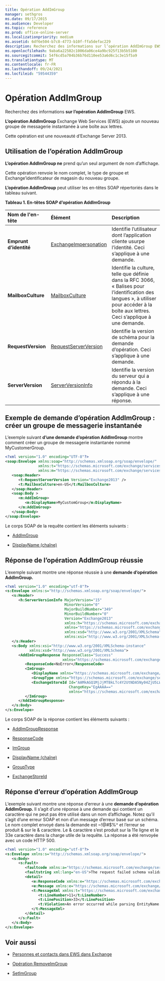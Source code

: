 ```yaml
---
title: Opération AddImGroup
manager: sethgros
ms.date: 09/17/2015
ms.audience: Developer
ms.topic: reference
ms.prod: office-online-server
ms.localizationpriority: medium
ms.assetid: 6df6e504-b7c8-4773-b10f-ffa5defac229
description: Recherchez des informations sur l’opération AddImGroup EWS.
ms.openlocfilehash: 9aba6a22502c1006da06ce4a9bc925f13b5b5100
ms.sourcegitcommit: 54f6cd5a704b36b76d110ee53a6d6c1c3e15f5a9
ms.translationtype: MT
ms.contentlocale: fr-FR
ms.lasthandoff: 09/24/2021
ms.locfileid: "59544359"
---
```

# <a name="addimgroup-operation"></a>Opération AddImGroup

Recherchez des informations **sur l’opération AddImGroup** EWS. 
  
**L’opération AddImGroup** Exchange Web Services (EWS) ajoute un nouveau groupe de messagerie instantanée à une boîte aux lettres. 
  
Cette opération est une nouveauté d’Exchange Server 2013.
  
## <a name="using-the-addimgroup-operation"></a>Utilisation de l’opération AddImGroup

**L’opération AddImGroup ne** prend qu’un seul argument de nom d’affichage. 
  
Cette opération renvoie le nom complet, le type de groupe et Exchange’identificateur de magasin du nouveau groupe.
  
**L’opération AddImGroup** peut utiliser les en-têtes SOAP répertoriés dans le tableau suivant. 
  
**Tableau 1. En-têtes SOAP d’opération AddImGroup**

|**Nom de l'en-tête**|**Élément**|**Description**|
|:-----|:-----|:-----|
|**Emprunt d’identité** <br/> |[ExchangeImpersonation](exchangeimpersonation.md) <br/> |Identifie l’utilisateur dont l’application cliente usurpe l’identité. Ceci s’applique à une demande.  <br/> |
|**MailboxCulture** <br/> |[MailboxCulture](mailboxculture.md) <br/> |Identifie la culture, telle que définie dans la RFC 3066, « Balises pour l’identification des langues », à utiliser pour accéder à la boîte aux lettres. Ceci s’applique à une demande.  <br/> |
|**RequestVersion** <br/> |[RequestServerVersion](requestserverversion.md) <br/> |Identifie la version de schéma pour la demande d’opération. Ceci s’applique à une demande.  <br/> |
|**ServerVersion** <br/> |[ServerVersionInfo](serverversioninfo.md) <br/> |Identifie la version du serveur qui a répondu à la demande. Ceci s’applique à une réponse.  <br/> |
   
## <a name="addimgroup-operation-request-example-create-a-new-im-group"></a>Exemple de demande d’opération AddImGroup : créer un groupe de messagerie instantanée

L’exemple suivant **d’une demande d’opération AddImGroup** montre comment créer un groupe de messagerie instantanée nommé MyCustomerGroup. 
  
```XML
<?xml version="1.0" encoding="UTF-8"?>
<soap:Envelope xmlns:soap="http://schemas.xmlsoap.org/soap/envelope/"
               xmlns:t="https://schemas.microsoft.com/exchange/services/2006/types"
               xmlns:m="https://schemas.microsoft.com/exchange/services/2006/messages">
   <soap:Header>
      <t:RequestServerVersion Version="Exchange2013" />
      <t:MailboxCulture>en-US</t:MailboxCulture>
   </soap:Header>
   <soap:Body >
      <m:AddImGroup>
         <m:DisplayName>MyCustomGroup</m:DisplayName>
      </m:AddImGroup>
   </soap:Body>
</soap:Envelope>
```

Le corps SOAP de la requête contient les éléments suivants :
  
- [AddImGroup](addimgroup.md)
    
- [DisplayName (chaîne)](displayname-string.md)
    
## <a name="successful-addimgroup-operation-response"></a>Réponse de l’opération AddImGroup réussie

L’exemple suivant montre une réponse réussie à une **demande d’opération AddImGroup.** 
  
```XML
<?xml version="1.0" encoding="utf-8"?>
<s:Envelope xmlns:s="http://schemas.xmlsoap.org/soap/envelope/">
   <s:Header>
      <h:ServerVersionInfo MajorVersion="15"
                           MinorVersion="0"
                           MajorBuildNumber="349"
                           MinorBuildNumber="0"
                           Version="Exchange2013"
                           xmlns:h="https://schemas.microsoft.com/exchange/services/2006/types"
                           xmlns="https://schemas.microsoft.com/exchange/services/2006/types"
                           xmlns:xsd="http://www.w3.org/2001/XMLSchema"
                           xmlns:xsi="http://www.w3.org/2001/XMLSchema-instance"/>
   </s:Header>
   <s:Body xmlns:xsi="http://www.w3.org/2001/XMLSchema-instance"
           xmlns:xsd="http://www.w3.org/2001/XMLSchema">
      <AddImGroupResponse ResponseClass="Success"
                          xmlns="https://schemas.microsoft.com/exchange/services/2006/messages">
         <ResponseCode>NoError</ResponseCode>
         <ImGroup>
            <DisplayName xmlns="https://schemas.microsoft.com/exchange/services/2006/types">MyCustomGroup</DisplayName>
            <GroupType xmlns="https://schemas.microsoft.com/exchange/services/2006/types">IPM.DistList.MOC.UserGroup</GroupType>
            <ExchangeStoreId Id="AAMkAGQ1MjJjMTBkLTc4Y2UtNDA5Ny04ZjU5LWI3MAAA="
                             ChangeKey="EgAAAA=="
                             xmlns="https://schemas.microsoft.com/exchange/services/2006/types"/>
         </ImGroup>
      </AddImGroupResponse>
   </s:Body>
</s:Envelope>
```

Le corps SOAP de la réponse contient les éléments suivants :
  
- [AddImGroupResponse](addimgroupresponse.md)
    
- [ResponseCode](responsecode.md)
    
- [ImGroup](imgroup.md)
    
- [DisplayName (chaîne)](displayname-string.md)
    
- [GroupType](grouptype.md)
    
- [ExchangeStoreId](exchangestoreid.md)
    
## <a name="addimgroup-operation-error-response"></a>Réponse d’erreur d’opération AddImGroup

L’exemple suivant montre une réponse d’erreur à une **demande d’opération AddImGroup.** Il s’agit d’une réponse à une demande qui contient un caractère qui ne peut pas être utilisé dans un nom d’affichage. Notez qu’il s’agit d’une erreur SOAP et non d’un message d’erreur basé sur un schéma. Le nom complet envoyé dans la demande est ~!@#$%^ et l’erreur se produit &amp; sur le &amp; caractère. Le &amp; caractère s’est produit sur la 11e ligne et le 33e caractère dans la charge utile de la requête. La réponse a été renvoyée avec un code HTTP 500. 
  
```XML
<?xml version="1.0" encoding="utf-8"?>
<s:Envelope xmlns:s="http://schemas.xmlsoap.org/soap/envelope/">
   <s:Body>
      <s:Fault>
         <faultcode xmlns:a="https://schemas.microsoft.com/exchange/services/2006/types">a:ErrorSchemaValidation</faultcode>
         <faultstring xml:lang="en-US">The request failed schema validation: An error occurred while parsing EntityName. Line 11, position 33.</faultstring>
         <detail>
            <e:ResponseCode xmlns:e="https://schemas.microsoft.com/exchange/services/2006/errors">ErrorSchemaValidation</e:ResponseCode>
            <e:Message xmlns:e="https://schemas.microsoft.com/exchange/services/2006/errors">The request failed schema validation.</e:Message>
            <t:MessageXml xmlns:t="https://schemas.microsoft.com/exchange/services/2006/types">
               <t:LineNumber>11</t:LineNumber>
               <t:LinePosition>33</t:LinePosition>
               <t:Violation>An error occurred while parsing EntityName. Line 11, position 33.</t:Violation>
            </t:MessageXml>
         </detail>
      </s:Fault>
   </s:Body>
</s:Envelope>
```

## <a name="see-also"></a>Voir aussi

- [Personnes et contacts dans EWS dans Exchange](https://msdn.microsoft.com/library/043c33be-a0d1-4bad-a840-85715eda4813%28Office.15%29.aspx)
    
- [Opération RemoveImGroup](removeimgroup-operation.md)
    
- [SetImGroup](setimgroup.md)
    

